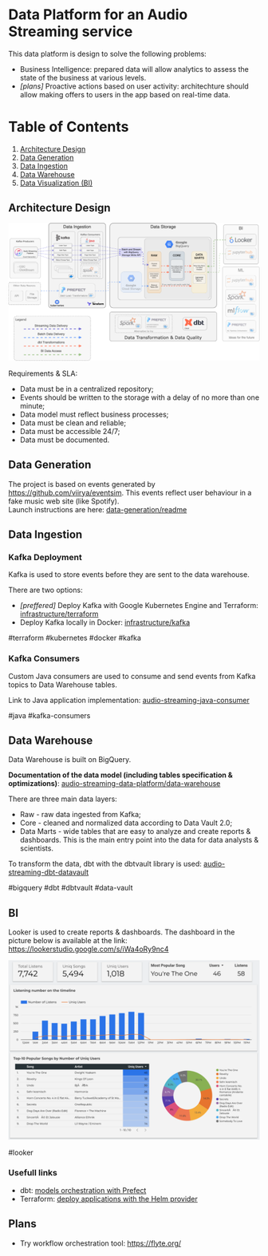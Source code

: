 # Data Platform for an Audio Streaming service

This data platform is design to solve the following problems:
- Business Intelligence: prepared data will allow analytics to assess the state of the business at various levels. 
- _[plans]_ Proactive actions based on user activity: architechture should allow making offers to users in the app based on real-time data.

# Table of Contents

1. [Architecture Design](#architecture-design)
2. [Data Generation](#data-generation)
3. [Data Ingestion](#data-ingestion)
4. [Data Warehouse](#data-warehouse)
5. [Data Visualization (BI)](#bi)

## Architecture Design

![plot](./architechture.png)

Requirements & SLA: 
- Data must be in a centralized repository; 
- Events should be written to the storage with a delay of no more than one minute;
- Data model must reflect business processes;
- Data must be clean and reliable;
- Data must be accessible 24/7;
- Data must be documented.

## Data Generation 

The project is based on events generated by https://github.com/viirya/eventsim. This events reflect user behaviour in a fake music web site (like Spotify).
<br/>Launch instructions are here: [data-generation/readme](https://github.com/iurii-chernigin/audio-streaming-data-platform/tree/main/data-generation#readme)

## Data Ingestion

### Kafka Deployment

Kafka is used to store events before they are sent to the data warehouse.

There are two options:
- _[preffered]_ Deploy Kafka with Google Kubernetes Engine and Terraform: [infrastructure/terraform](https://github.com/iurii-chernigin/audio-streaming-data-platform/tree/main/infrastructure/terraform#readme)
- Deploy Kafka locally in Docker: [infrastructure/kafka](https://github.com/iurii-chernigin/audio-streaming-data-platform/tree/main/infrastructure/kafka#readme)

\#terraform \#kubernetes \#docker \#kafka 

### Kafka Consumers

Custom Java consumers are used to consume and send events from Kafka topics to Data Warehouse tables.

Link to Java application implementation: [audio-streaming-java-consumer](https://github.com/iurii-chernigin/audio-streaming-java-consumer/tree/main#readme)

\#java \#kafka-consumers

## Data Warehouse

Data Warehouse is built on BigQuery.

**Documentation of the data model (including tables specification & optimizations)**: [audio-streaming-data-platform/data-warehouse](https://github.com/iurii-chernigin/audio-streaming-data-platform/tree/main/data-warehouse#readme)

There are three main data layers:
- Raw - raw data ingested from Kafka;
- Core - cleaned and normalized data according to Data Vault 2.0;
- Data Marts - wide tables that are easy to analyze and create reports & dashboards. This is the main entry point into the data for data analysts & scientists.

To transform the data, dbt with the dbtvault library is used: [audio-streaming-dbt-datavault](https://github.com/iurii-chernigin/audio-streaming-dbt-datavault)

\#bigquery \#dbt \#dbtvault \#data-vault

## BI

Looker is used to create reports & dashboards. The dashboard in the picture below is available at the link: https://lookerstudio.google.com/s/iWa4oRy9nc4

![plot](./looker-dashboard.png)

\#looker

### Usefull links

- dbt: [models orchestration with Prefect](https://prefecthq.github.io/prefect-dbt/)
- Terraform: [deploy applications with the Helm provider](https://developer.hashicorp.com/terraform/tutorials/kubernetes/helm-provider)

## Plans

- Try workflow orchestration tool: https://flyte.org/
